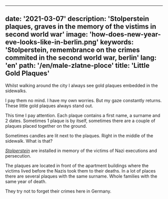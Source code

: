 ---
date: '2021-03-07'
description: 'Stolperstein plaques, graves in the memory of the vistims in second world war'
image: 'how-does-new-year-eve-looks-like-in-berlin.png'
keywords: 'Stolperstein, remembrance on the crimes commited in the second world war, berlin'
lang: 'en'
path: '/en/male-zlatne-ploce'
title: 'Little Gold Plaques'
------

Whilst walking around the city I always see gold plaques embedded in the sidewalks.

I pay them no mind. I have my own worries. But my gaze constantly returns. These little gold plaques always stand out.

This time I pay attention. Each plaque contains a first name, a surname and 2 dates. Sometimes 1 plaque is by itself, sometimes there are a couple of plaques placed together on the ground.

Sometimes candles are lit next to the plaques. Right in the middle of the sidewalk. What is that?

<a href="https://en.wikipedia.org/wiki/Stolperstein" rel="noopener noreferer" target="_blank"><i> Stolperstein</i></a> are installed in memory of the victims of Nazi executions and persecution.

The plaques are located in front of the apartment buildings where the victims lived before the Nazis took them to their deaths. In a lot of places there are several plaques with the same surname. Whole families with the same year of death.

They try not to forget their crimes here in Germany.
